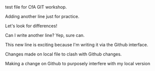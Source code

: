 test file for CfA GIT workshop.

Adding another line just for practice.

Let's look for differences!

Can I write another line? Yep, sure can.

This new line is exciting because I'm writing it via the Github interface.

Changes made on local file to clash with Github changes.

Making a change on Github to purposely interfere with my local version
